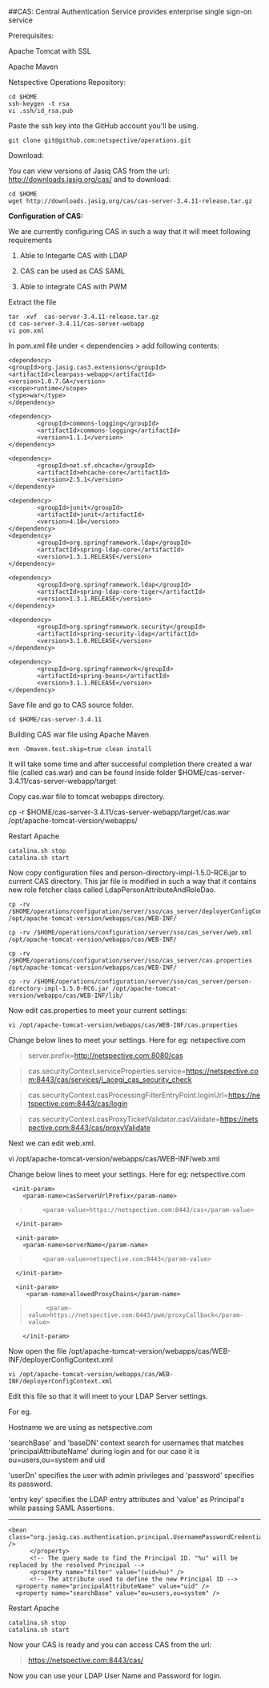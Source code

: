 ##CAS: Central Authentication Service provides enterprise single sign-on servicePrerequisites:Apache Tomcat with SSLApache MavenNetspective Operations Repository:        cd $HOME    ssh-keygen -t rsa    vi .ssh/id_rsa.pubPaste the ssh key into the GitHub account you'll be using.    git clone git@github.com:netspective/operations.gitDownload:You can view versions of Jasiq CAS from the url: http://downloads.jasig.org/cas/ and to download:    cd $HOME    wget http://downloads.jasig.org/cas/cas-server-3.4.11-release.tar.gz**Configuration of CAS:**We are currently configuring CAS in such a way that it will meet following requirements1. Able to Integarte CAS with LDAP1. CAS can be used as CAS SAML1. Able to integrate CAS with PWMExtract the file    tar -xvf  cas-server-3.4.11-release.tar.gz    cd cas-server-3.4.11/cas-server-webapp    vi pom.xmlIn pom.xml file under < dependencies > add following contents:      <dependency>    <groupId>org.jasig.cas3.extensions</groupId>    <artifactId>clearpass-webapp</artifactId>    <version>1.0.7.GA</version>    <scope>runtime</scope>    <type>war</type>    </dependency>        <dependency>            <groupId>commons-logging</groupId>            <artifactId>commons-logging</artifactId>            <version>1.1.1</version>    </dependency>        <dependency>            <groupId>net.sf.ehcache</groupId>            <artifactId>ehcache-core</artifactId>            <version>2.5.1</version>    </dependency>        <dependency>            <groupId>junit</groupId>            <artifactId>junit</artifactId>            <version>4.10</version>    </dependency>    <dependency>            <groupId>org.springframework.ldap</groupId>            <artifactId>spring-ldap-core</artifactId>            <version>1.3.1.RELEASE</version>    </dependency>        <dependency>            <groupId>org.springframework.ldap</groupId>            <artifactId>spring-ldap-core-tiger</artifactId>            <version>1.3.1.RELEASE</version>    </dependency>        <dependency>            <groupId>org.springframework.security</groupId>            <artifactId>spring-security-ldap</artifactId>            <version>3.1.0.RELEASE</version>    </dependency>        <dependency>            <groupId>org.springframework</groupId>            <artifactId>spring-beans</artifactId>            <version>3.1.1.RELEASE</version>    </dependency>Save file and go to CAS source folder.    cd $HOME/cas-server-3.4.11Building CAS war file using Apache Maven    mvn -Dmaven.test.skip=true clean installIt will take some time and after successful completion there created a war file (called cas.war) and can be found inside folder  $HOME/cas-server-3.4.11/cas-server-webapp/targetCopy cas.war file to tomcat webapps directory.cp -r $HOME/cas-server-3.4.11/cas-server-webapp/target/cas.war /opt/apache-tomcat-version/webapps/Restart Apache    catalina.sh stop    catalina.sh startNow copy configuration files and person-directory-impl-1.5.0-RC6.jar to current CAS directory. This jar file is modified in such a way that it contains new role fetcher class called LdapPersonAttributeAndRoleDao.    cp -rv /$HOME/operations/configuration/server/sso/cas_server/deployerConfigContext.xml /opt/apache-tomcat-version/webapps/cas/WEB-INF/        cp -rv /$HOME/operations/configuration/server/sso/cas_server/web.xml /opt/apache-tomcat-version/webapps/cas/WEB-INF/    cp -rv /$HOME/operations/configuration/server/sso/cas_server/cas.properties /opt/apache-tomcat-version/webapps/cas/WEB-INF/                cp -rv /$HOME/operations/configuration/server/sso/cas_server/person-directory-impl-1.5.0-RC6.jar /opt/apache-tomcat-version/webapps/cas/WEB-INF/lib/Now edit cas.properties to meet your current settings:    vi /opt/apache-tomcat-version/webapps/cas/WEB-INF/cas.propertiesChange below lines to meet your settings. Here for eg: netspective.com> server.prefix=http://netspective.com:8080/cas> cas.securityContext.serviceProperties.service=https://netspective.com:8443/cas/services/j_acegi_cas_security_check> cas.securityContext.casProcessingFilterEntryPoint.loginUrl=https://netspective.com:8443/cas/login> cas.securityContext.casProxyTicketValidator.casValidate=https://netspective.com:8443/cas/proxyValidateNext we can edit web.xml.vi /opt/apache-tomcat-version/webapps/cas/WEB-INF/web.xmlChange below lines to meet your settings. Here for eg: netspective.com     <init-param>        <param-name>casServerUrlPrefix</param-name>>         <param-value>https://netspective.com:8443/cas</param-value>      </init-param>      <init-param>        <param-name>serverName</param-name>>         <param-value>netspective.com:8443</param-value>      </init-param>        <init-param>         <param-name>allowedProxyChains</param-name>>          <param-value>https://netspective.com:8443/pwm/proxyCallback</param-value>        </init-param>Now open the file /opt/apache-tomcat-version/webapps/cas/WEB-INF/deployerConfigContext.xml    vi /opt/apache-tomcat-version/webapps/cas/WEB-INF/deployerConfigContext.xmlEdit this file so that it will meet to your LDAP Server settings.For eg. Hostname we are using as netspective.com'searchBase' and 'baseDN' context search for usernames that matches 'principalAttributeName' during login and for our case it is ou=users,ou=system and uid'userDn' specifies the user with admin privileges and 'password' specifies its password. 'entry key' specifies the LDAP entry attributes and 'value' as Principal's while passing SAML Assertions.***    <bean class="org.jasig.cas.authentication.principal.UsernamePasswordCredentialsToPrincipalResolver" />          </property>          <!-- The query made to find the Principal ID. "%u" will be replaced by the resolved Principal -->          <property name="filter" value="(uid=%u)" />          <!-- The attribute used to define the new Principal ID -->      <property name="principalAttributeName" value="uid" />      <property name="searchBase" value="ou=users,ou=system" />Restart Apache    catalina.sh stop    catalina.sh startNow your CAS is ready and you can access CAS from the url:> https://netspective.com:8443/cas/Now you can use your LDAP User Name and Password for login.
